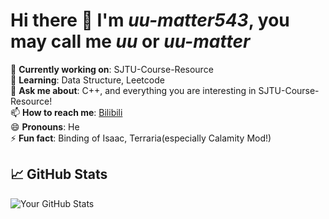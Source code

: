 # Hi there 👋 I'm *uu-matter543*, you may call me *uu* or *uu-matter*

🔭 **Currently working on**: SJTU-Course-Resource  
🌱 **Learning**: Data Structure, Leetcode  
💬 **Ask me about**: C++, and everything you are interesting in SJTU-Course-Resource!  
📫 **How to reach me**: [Bilibili](https://space.bilibili.com/444968050)  
😄 **Pronouns**: He  
⚡ **Fun fact**: Binding of Isaac, Terraria(especially Calamity Mod!)

## 📈 GitHub Stats
![Your GitHub Stats](https://github-readme-stats.vercel.app/api?username=uu-matter543&show_icons=true&theme=radical)
